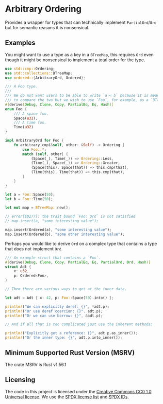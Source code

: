 Arbitrary Ordering
==================

Provides a wrapper for types that can technically implement `PartialOrd`/`Ord`
but for semantic reasons it is nonsensical.

## Examples

You might want to use a type as a key in a `BTreeMap`, this requires `Ord` even though it might be
nonsensical to implement a total order for the type.

```rust
use std::cmp::Ordering;
use std::collections::BTreeMap;
use ordered::{ArbitraryOrd, Ordered};

/// A Foo type.
///
/// We do not want users to be able to write `a < b` because it is meaningless
/// to compare the two but we wish to use `Foo`, for example, as a `BTreeMap` key.
#[derive(Debug, Clone, Copy, PartialEq, Eq, Hash)]
enum Foo {
    /// A space foo.
    Space(u32),
    /// A time foo.
    Time(u32)
}

impl ArbitraryOrd for Foo {
    fn arbitrary_cmp(&self, other: &Self) -> Ordering {
        use Foo::*;
        match (self, other) {
            (Space(_), Time(_)) => Ordering::Less,
            (Time(_), Space(_)) => Ordering::Greater,
            (Space(this), Space(that)) => this.cmp(that),
            (Time(this), Time(that)) => this.cmp(that),
        }
    }
}

let a = Foo::Space(50);
let b = Foo::Time(50);

let mut map = BTreeMap::new();

// error[E0277]: the trait bound `Foo: Ord` is not satisfied
// map.insert(a, "some interesting value");

map.insert(Ordered(a), "some interesting value");
map.insert(Ordered(b), "some other interesting value");
```

Perhaps you would like to derive `Ord` on a complex type that contains a type that does not
implement `Ord`.

```rust
/// An example struct that contains a `Foo`.
#[derive(Debug, Clone, Copy, PartialEq, Eq, PartialOrd, Ord, Hash)]
struct Adt {
    x: u32,
    p: Ordered<Foo>,
}

// Then there are various ways to get at the inner data.

let adt = Adt { x: 42, p: Foo::Space(50).into() };

println!("We can explicitly deref: {}", *adt.p);
println!("Or use deref coercion: {}", adt.p);
println!("Or we can use borrow: {}", &adt.p);

// And if all that is too complicated just use the inherent methods:

println!("Explicitly get a reference: {}", adt.p.as_inner());
println!("Or the inner type: {}", adt.p.into_inner());
```

## Minimum Supported Rust Version (MSRV)

The crate MSRV is Rust v1.56.1

## Licensing

The code in this project is licensed under the [Creative Commons CC0 1.0 Universal license](LICENSE).
We use the [SPDX license list](https://spdx.org/licenses/) and [SPDX IDs](https://spdx.dev/ids/).
